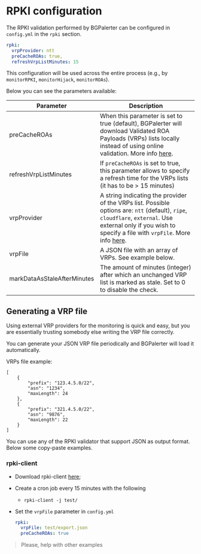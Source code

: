 # RPKI configuration

The RPKI validation performed by BGPalerter can be configured in `config.yml` in the `rpki` section.

```yaml
rpki:
  vrpProvider: ntt
  preCacheROAs: true,
  refreshVrpListMinutes: 15
```

This configuration will be used across the entire process (e.g., by `monitorRPKI`, `monitorHijack`, `monitorROAs`).

Below you can see the parameters available:

|Parameter| Description| 
|---|---|
|preCacheROAs| When this parameter is set to true (default), BGPalerter will download Validated ROA Payloads (VRPs) lists locally instead of using online validation. More info [here](https://github.com/massimocandela/rpki-validator).|
|refreshVrpListMinutes| If `preCacheROAs` is set to true, this parameter allows to specify a refresh time for the VRPs lists (it has to be > 15 minutes) |
|vrpProvider| A string indicating the provider of the VRPs list. Possible options are: `ntt` (default), `ripe`, `cloudflare`, `external`. Use external only if you wish to specify a file with `vrpFile`. More info [here](https://github.com/massimocandela/rpki-validator#options).|
|vrpFile| A JSON file with an array of VRPs. See example below.|
|markDataAsStaleAfterMinutes| The amount of minutes (integer) after which an unchanged VRP list is marked as stale. Set to 0 to disable the check. |


## Generating a VRP file
Using external VRP providers for the monitoring is quick and easy, but you are essentially trusting somebody else writing the VRP file correctly.

You can generate your JSON VRP file periodically and BGPalerter will load it automatically.

VRPs file example:
```json5
[
    {
        "prefix": "123.4.5.0/22",
        "asn": "1234",
        "maxLength": 24
    },
    {
        "prefix": "321.4.5.0/22",
        "asn": "9876",
        "maxLength": 22
    }
]
```

You can use any of the RPKI validator that support JSON as output format. Below some copy-paste examples.


### rpki-client

* Download rpki-client [here](https://www.rpki-client.org/);

* Create a cron job every 15 minutes with the following
    * `rpki-client -j test/`

* Set the `vrpFile` parameter in `config.yml`
    ```yaml
    rpki:
      vrpFile: test/export.json
      preCacheROAs: true
    ```
    
    
    
> Please, help with other examples    